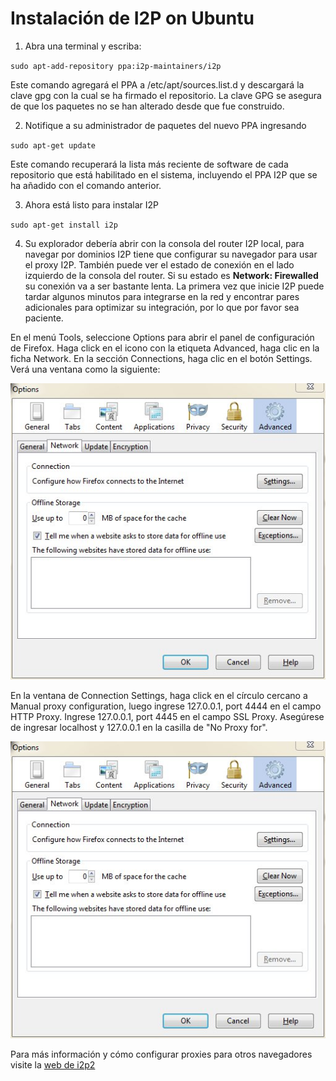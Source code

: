 Instalación de I2P on Ubuntu
============================

 1. Abra una terminal y escriba:
    
 `sudo apt-add-repository ppa:i2p-maintainers/i2p`
 
 Este comando agregará el PPA a /etc/apt/sources.list.d y descargará la clave gpg con la cual se ha firmado el repositorio. La clave GPG se asegura de que los paquetes no se han alterado desde que fue construido.

 2. Notifique a su administrador de paquetes del nuevo PPA ingresando

 `sudo apt-get update`

 Este comando recuperará la lista más reciente de software de cada repositorio que está habilitado en el sistema, incluyendo el PPA I2P que se ha añadido con el comando anterior.
 
 3. Ahora está listo para instalar I2P

 `sudo apt-get install i2p`
 
 4. Su explorador debería abrir con la consola del router I2P local, para navegar por dominios I2P tiene que configurar su navegador para usar el proxy I2P. También puede ver el estado de conexión en el lado izquierdo de la consola del router. Si su estado es **Network: Firewalled** su conexión va a ser bastante lenta. La primera vez que inicie I2P puede tardar algunos minutos para integrarse en la red y encontrar pares adicionales para optimizar su integración, por lo que por favor sea paciente.

En el menú Tools, seleccione Options para abrir el panel de configuración de Firefox. Haga click en el icono con la etiqueta Advanced, haga clic en la ficha Network. En la sección Connections, haga clic en el botón Settings. Verá una ventana como la siguiente:

![I2P](i2p_1.jpg)

En la ventana de Connection Settings, haga click en el círculo cercano a Manual proxy configuration, luego ingrese 127.0.0.1, port 4444 en el campo HTTP Proxy. Ingrese 127.0.0.1, port 4445 en el campo SSL Proxy. Asegúrese de ingresar localhost y 127.0.0.1 en la casilla de "No Proxy for".

![I2P](i2p_1.jpg)

Para más información y cómo configurar proxies para otros navegadores visite la [web de i2p2](http://www.i2p2.de/htproxyports.htm)

